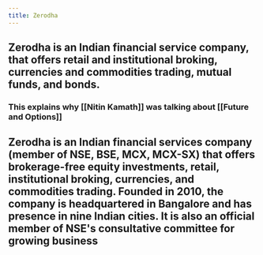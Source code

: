 ```yaml
---
title: Zerodha
---
```


## Zerodha is an Indian financial service company, that offers retail and institutional broking, currencies and commodities trading, mutual funds, and bonds.
### This explains why [[Nitin Kamath]] was talking about [[Future and Options]]
## Zerodha is an Indian financial services company (member of NSE, BSE, MCX, MCX-SX) that offers brokerage-free equity investments, retail, institutional broking, currencies, and commodities trading. Founded in 2010, the company is headquartered in Bangalore and has presence in nine Indian cities. It is also an official member of NSE's consultative committee for growing business
